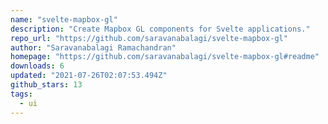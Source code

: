 ```yaml
---
name: "svelte-mapbox-gl"
description: "Create Mapbox GL components for Svelte applications."
repo_url: "https://github.com/saravanabalagi/svelte-mapbox-gl"
author: "Saravanabalagi Ramachandran"
homepage: "https://github.com/saravanabalagi/svelte-mapbox-gl#readme"
downloads: 6
updated: "2021-07-26T02:07:53.494Z"
github_stars: 13
tags: 
  - ui
---
```

